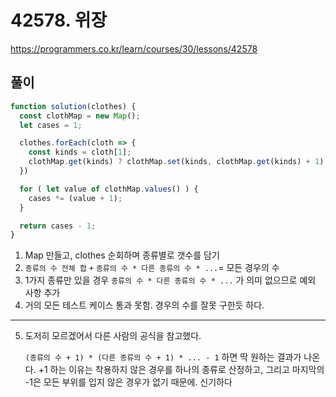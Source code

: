# 42578. 위장

<https://programmers.co.kr/learn/courses/30/lessons/42578>

## 풀이

```JavaScript
function solution(clothes) {
  const clothMap = new Map();
  let cases = 1;

  clothes.forEach(cloth => {
    const kinds = cloth[1];
    clothMap.get(kinds) ? clothMap.set(kinds, clothMap.get(kinds) + 1) : clothMap.set(kinds, 1);
  })

  for ( let value of clothMap.values() ) {
    cases *= (value + 1);
  }

  return cases - 1;
}
```

1. Map 만들고, clothes 순회하며 종류별로 갯수를 담기
2. `종류의 수 전체 합` `+` `종류의 수 * 다른 종류의 수 * ...`= 모든 경우의 수
3. 1가지 종류만 있을 경우 `종류의 수 * 다른 종류의 수 * ...` 가 의미 없으므로 예외 사항 추가
4. 거의 모든 테스트 케이스 통과 못함. 경우의 수를 잘못 구한듯 하다.

---

5. 도저히 모르겠어서 다른 사람의 공식을 참고했다.  
   
   `(종류의 수 + 1) * (다른 종류의 수 + 1) * ... - 1` 하면 딱 원하는 결과가 나온다. +1 하는 이유는 착용하지 않은 경우를 하나의 종류로 산정하고, 그리고 마지막의 -1은 모든 부위를 입지 않은 경우가 없기 때문에. 신기하다